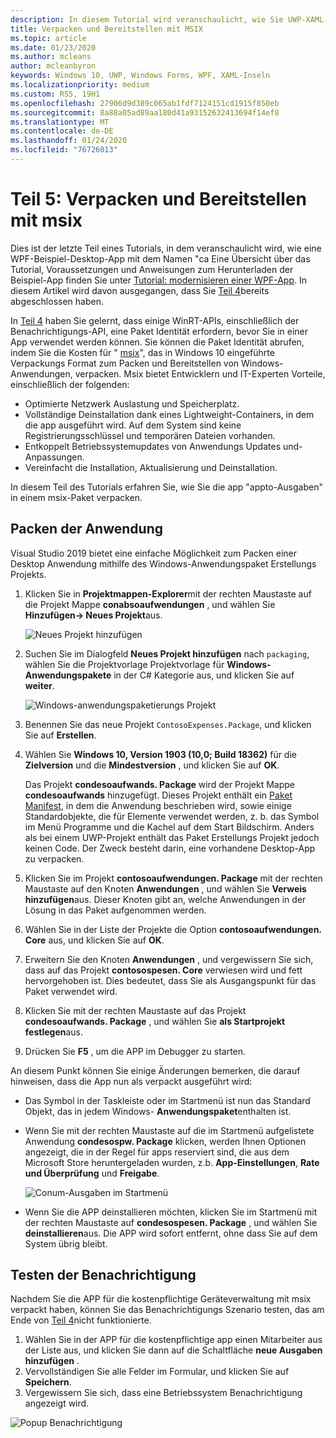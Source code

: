 ```yaml
---
description: In diesem Tutorial wird veranschaulicht, wie Sie UWP-XAML-Benutzeroberflächen hinzufügen, msix-Pakete erstellen und andere moderne Komponenten in Ihre WPF-App integrieren.
title: Verpacken und Bereitstellen mit MSIX
ms.topic: article
ms.date: 01/23/2020
ms.author: mcleans
author: mcleanbyron
keywords: Windows 10, UWP, Windows Forms, WPF, XAML-Inseln
ms.localizationpriority: medium
ms.custom: RS5, 19H1
ms.openlocfilehash: 27906d9d389c065ab1fdf7124151cd1915f850eb
ms.sourcegitcommit: 8a88a05ad89aa180d41a93152632413694f14ef8
ms.translationtype: MT
ms.contentlocale: de-DE
ms.lasthandoff: 01/24/2020
ms.locfileid: "76726013"
---
```

# <a name="part-5-package-and-deploy-with-msix"></a>Teil 5: Verpacken und Bereitstellen mit msix

Dies ist der letzte Teil eines Tutorials, in dem veranschaulicht wird, wie eine WPF-Beispiel-Desktop-App mit dem Namen "ca Eine Übersicht über das Tutorial, Voraussetzungen und Anweisungen zum Herunterladen der Beispiel-App finden Sie unter [Tutorial: modernisieren einer WPF-App](modernize-wpf-tutorial.md). In diesem Artikel wird davon ausgegangen, dass Sie [Teil 4](modernize-wpf-tutorial-4.md)bereits abgeschlossen haben.

In [Teil 4](modernize-wpf-tutorial-4.md) haben Sie gelernt, dass einige WinRT-APIs, einschließlich der Benachrichtigungs-API, eine Paket Identität erfordern, bevor Sie in einer App verwendet werden können. Sie können die Paket Identität abrufen, indem Sie die Kosten für " [msix](https://docs.microsoft.com/windows/msix)", das in Windows 10 eingeführte Verpackungs Format zum Packen und Bereitstellen von Windows-Anwendungen, verpacken. Msix bietet Entwicklern und IT-Experten Vorteile, einschließlich der folgenden:

- Optimierte Netzwerk Auslastung und Speicherplatz.
- Vollständige Deinstallation dank eines Lightweight-Containers, in dem die app ausgeführt wird. Auf dem System sind keine Registrierungsschlüssel und temporären Dateien vorhanden.
- Entkoppelt Betriebssystemupdates von Anwendungs Updates und-Anpassungen.
- Vereinfacht die Installation, Aktualisierung und Deinstallation.

In diesem Teil des Tutorials erfahren Sie, wie Sie die app "appto-Ausgaben" in einem msix-Paket verpacken.

## <a name="package-the-application"></a>Packen der Anwendung

Visual Studio 2019 bietet eine einfache Möglichkeit zum Packen einer Desktop Anwendung mithilfe des Windows-Anwendungspaket Erstellungs Projekts. 

1. Klicken Sie in **Projektmappen-Explorer**mit der rechten Maustaste auf die Projekt Mappe **conabsoaufwendungen** , und wählen Sie **Hinzufügen-> Neues Projekt**aus.

    ![Neues Projekt hinzufügen](images/wpf-modernize-tutorial/AddNewProject.png)

3. Suchen Sie im Dialogfeld **Neues Projekt hinzufügen** nach `packaging`, wählen Sie die Projektvorlage Projektvorlage für **Windows-Anwendungspakete** in der C# Kategorie aus, und klicken Sie auf **weiter**.

    ![Windows-anwendungspaketierungs Projekt](images/wpf-modernize-tutorial/WAP.png)

4. Benennen Sie das neue Projekt `ContosoExpenses.Package`, und klicken Sie auf **Erstellen**.

5. Wählen Sie **Windows 10, Version 1903 (10,0; Build 18362)** für die **Zielversion** und die **Mindestversion** , und klicken Sie auf **OK**.

    Das Projekt **condesoaufwands. Package** wird der Projekt Mappe **condesoaufwands** hinzugefügt. Dieses Projekt enthält ein [Paket Manifest](https://docs.microsoft.com/uwp/schemas/appxpackage/uapmanifestschema/schema-root), in dem die Anwendung beschrieben wird, sowie einige Standardobjekte, die für Elemente verwendet werden, z. b. das Symbol im Menü Programme und die Kachel auf dem Start Bildschirm. Anders als bei einem UWP-Projekt enthält das Paket Erstellungs Projekt jedoch keinen Code. Der Zweck besteht darin, eine vorhandene Desktop-App zu verpacken.

6. Klicken Sie im Projekt **contosoaufwendungen. Package** mit der rechten Maustaste auf den Knoten **Anwendungen** , und wählen Sie **Verweis hinzufügen**aus. Dieser Knoten gibt an, welche Anwendungen in der Lösung in das Paket aufgenommen werden.

6. Wählen Sie in der Liste der Projekte die Option **contosoaufwendungen. Core** aus, und klicken Sie auf **OK**.

7. Erweitern Sie den Knoten **Anwendungen** , und vergewissern Sie sich, dass auf das Projekt **contosospesen. Core** verwiesen wird und fett hervorgehoben ist. Dies bedeutet, dass Sie als Ausgangspunkt für das Paket verwendet wird.

8. Klicken Sie mit der rechten Maustaste auf das Projekt **condesoaufwands. Package** , und wählen Sie **als Startprojekt festlegen**aus.

9. Drücken Sie **F5** , um die APP im Debugger zu starten.

An diesem Punkt können Sie einige Änderungen bemerken, die darauf hinweisen, dass die App nun als verpackt ausgeführt wird:

- Das Symbol in der Taskleiste oder im Startmenü ist nun das Standard Objekt, das in jedem Windows- **Anwendungspaket**enthalten ist.
- Wenn Sie mit der rechten Maustaste auf die im Startmenü aufgelistete Anwendung **condesospw. Package** klicken, werden Ihnen Optionen angezeigt, die in der Regel für apps reserviert sind, die aus dem Microsoft Store heruntergeladen wurden, z.b. **App-Einstellungen**, **Rate und Überprüfung** und **Freigabe**.

    ![Conum-Ausgaben im Startmenü](images/wpf-modernize-tutorial/StartMenu.png)

- Wenn Sie die APP deinstallieren möchten, klicken Sie im Startmenü mit der rechten Maustaste auf **condesospesen. Package** , und wählen Sie **deinstallieren**aus. Die APP wird sofort entfernt, ohne dass Sie auf dem System übrig bleibt.

## <a name="test-the-notification"></a>Testen der Benachrichtigung

Nachdem Sie die APP für die kostenpflichtige Geräteverwaltung mit msix verpackt haben, können Sie das Benachrichtigungs Szenario testen, das am Ende von [Teil 4](modernize-wpf-tutorial-4.md)nicht funktionierte.

1. Wählen Sie in der APP für die kostenpflichtige app einen Mitarbeiter aus der Liste aus, und klicken Sie dann auf die Schaltfläche **neue Ausgaben hinzufügen** .
2. Vervollständigen Sie alle Felder im Formular, und klicken Sie auf **Speichern**.
3. Vergewissern Sie sich, dass eine Betriebssystem Benachrichtigung angezeigt wird.

![Popup Benachrichtigung](images/wpf-modernize-tutorial/ToastNotification.png)
